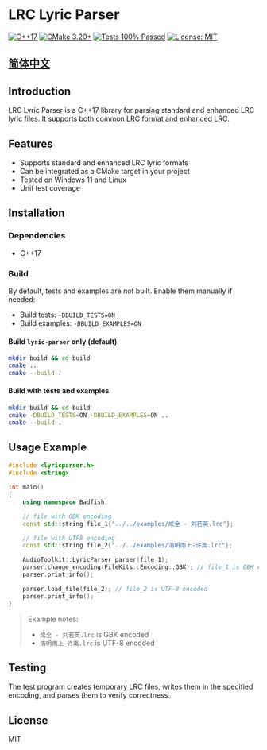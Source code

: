 # LRC Lyric Parser

[![C++17](https://img.shields.io/badge/C%2B%2B-17-blue?logo=c%2B%2B&logoColor=white&style=flat-square)](https://en.cppreference.com/w/cpp/17)
[![CMake 3.20+](https://img.shields.io/badge/CMake-3.20%2B-blue?logo=cmake&style=flat-square)](https://cmake.org/)
[![Tests 100% Passed](https://img.shields.io/badge/tests-100%25%20passing-brightgreen?style=flat-square&logo=checkmarx)]()
[![License: MIT](https://img.shields.io/badge/License-MIT-yellow.svg?style=flat-square)](LICENSE)

## [简体中文](./README.zh-CN.md)

## Introduction
LRC Lyric Parser is a C++17 library for parsing standard and enhanced LRC lyric files. It supports both common LRC format and [enhanced LRC](https://en.wikipedia.org/wiki/LRC_(file_format)).

## Features
- Supports standard and enhanced LRC lyric formats
- Can be integrated as a CMake target in your project
- Tested on Windows 11 and Linux
- Unit test coverage

## Installation

### Dependencies
- C++17

### Build

By default, tests and examples are not built. Enable them manually if needed:

- Build tests: `-DBUILD_TESTS=ON`
- Build examples: `-DBUILD_EXAMPLES=ON`

#### Build `lyric-parser` only (default)
```sh
mkdir build && cd build
cmake ..
cmake --build .
```

#### Build with tests and examples
```sh
mkdir build && cd build
cmake -DBUILD_TESTS=ON -DBUILD_EXAMPLES=ON ..
cmake --build .
```

## Usage Example
```cpp
#include <lyricparser.h>
#include <string>

int main()
{
    using namespace Badfish;

    // file with GBK encoding
    const std::string file_1{"../../examples/成全 - 刘若英.lrc"};

    // file with UTF8 encoding
    const std::string file_2{"../../examples/清明雨上-许嵩.lrc"};

    AudioToolkit::LyricParser parser(file_1);
    parser.change_encoding(FileKits::Encoding::GBK); // file_1 is GBK encoded
    parser.print_info();

    parser.load_file(file_2); // file_2 is UTF-8 encoded
    parser.print_info();
}
```

> Example notes:
> - `成全 - 刘若英.lrc` is GBK encoded
> - `清明雨上-许嵩.lrc` is UTF-8 encoded

## Testing
The test program creates temporary LRC files, writes them in the specified encoding, and parses them to verify correctness.

## License
MIT
